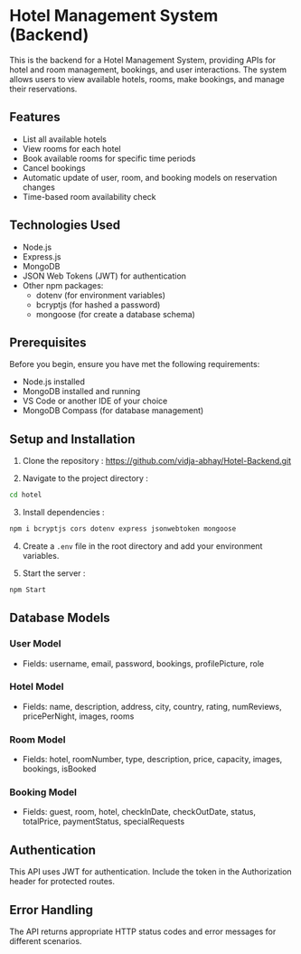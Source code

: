 # Hotel Management System (Backend)

This is the backend for a Hotel Management System, providing APIs for hotel and room management, bookings, and user interactions. The system allows users to view available hotels, rooms, make bookings, and manage their reservations.

## Features

- List all available hotels
- View rooms for each hotel
- Book available rooms for specific time periods
- Cancel bookings
- Automatic update of user, room, and booking models on reservation changes
- Time-based room availability check

## Technologies Used

- Node.js
- Express.js
- MongoDB
- JSON Web Tokens (JWT) for authentication
- Other npm packages:
  - dotenv (for environment variables)
  - bcryptjs (for hashed a password)
  - mongoose (for create a database schema)

## Prerequisites

Before you begin, ensure you have met the following requirements:

- Node.js installed
- MongoDB installed and running
- VS Code or another IDE of your choice
- MongoDB Compass (for database management)

## Setup and Installation

1. Clone the repository : https://github.com/vidja-abhay/Hotel-Backend.git

2. Navigate to the project directory : 
```bash
cd hotel
```

3. Install dependencies : 
```bash 
npm i bcryptjs cors dotenv express jsonwebtoken mongoose
```

4. Create a `.env` file in the root directory and add your environment variables.

5. Start the server : 
```bash
npm Start
```

## Database Models

### User Model
- Fields: username, email, password, bookings, profilePicture, role

### Hotel Model
- Fields: name, description, address, city, country, rating, numReviews, pricePerNight, images, rooms

### Room Model
- Fields: hotel, roomNumber, type, description, price, capacity, images, bookings, isBooked

### Booking Model
- Fields: guest, room, hotel, checkInDate, checkOutDate, status, totalPrice, paymentStatus, specialRequests

## Authentication

This API uses JWT for authentication. Include the token in the Authorization header for protected routes.

## Error Handling

The API returns appropriate HTTP status codes and error messages for different scenarios.
